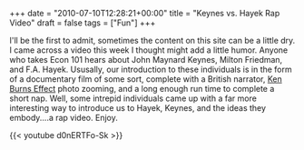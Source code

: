 +++
date = "2010-07-10T12:28:21+00:00"
title = "Keynes vs. Hayek Rap Video"
draft = false
tags = ["Fun"]
+++

I'll be the first to admit, sometimes the content on this site can be a little dry. I came across a video this week I thought might add a little humor. Anyone who takes Econ 101 hears about John Maynard Keynes, Milton Friedman, and F.A. Hayek. Ususally, our introduction to these individuals is in the form of a documentary film of some sort, complete with a British narrator, [Ken Burns Effect](http://en.wikipedia.org/wiki/Ken_Burns_Effect) photo zooming, and a long enough run time to complete a short nap. Well, some intrepid individuals came up with a far more interesting way to introduce us to Hayek, Keynes, and the ideas they embody....a rap video. Enjoy.

{{< youtube d0nERTFo-Sk >}}
